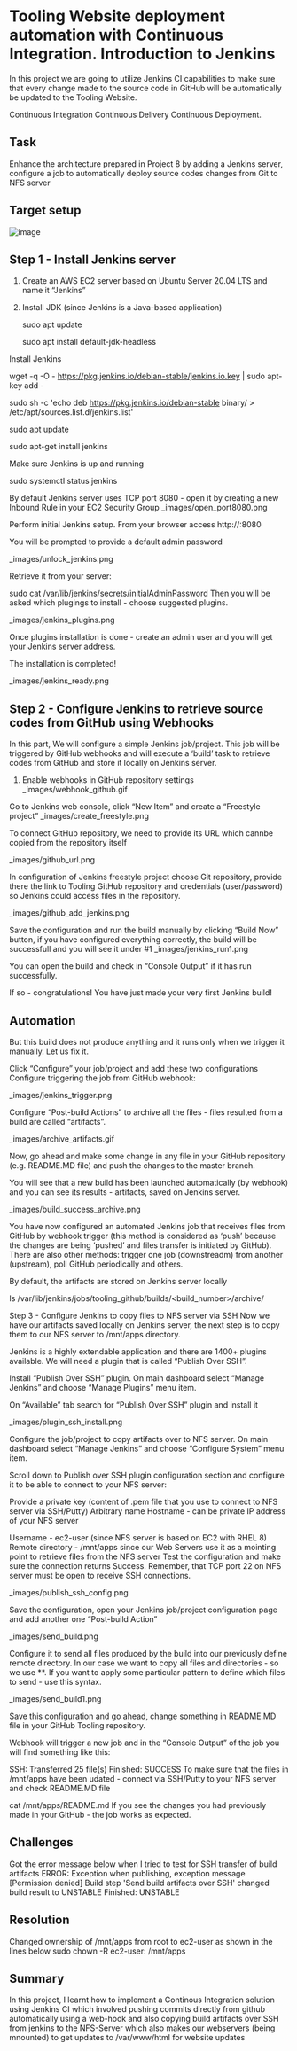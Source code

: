 # Tooling Website deployment automation with Continuous Integration. Introduction to Jenkins

In this project we are going to utilize Jenkins CI capabilities to make sure that every change made to the source code in GitHub will be automatically be updated to the Tooling Website.


Continuous Integration
Continuous Delivery
Continuous Deployment.

## Task
Enhance the architecture prepared in Project 8 by adding a Jenkins server, configure a job to automatically deploy source codes changes from Git to NFS server

## Target setup

![image](https://user-images.githubusercontent.com/78841364/115937552-41a6c500-a466-11eb-8719-8b34014c106b.png)


## Step 1 - Install Jenkins server

1. Create an AWS EC2 server based on Ubuntu Server 20.04 LTS and name it “Jenkins”
2. Install JDK (since Jenkins is a Java-based application)

   sudo apt update

   sudo apt install default-jdk-headless

Install Jenkins

wget -q -O - https://pkg.jenkins.io/debian-stable/jenkins.io.key | sudo apt-key add -

sudo sh -c 'echo deb https://pkg.jenkins.io/debian-stable binary/ > \
    /etc/apt/sources.list.d/jenkins.list'

sudo apt update

sudo apt-get install jenkins

Make sure Jenkins is up and running

sudo systemctl status jenkins

By default Jenkins server uses TCP port 8080 - open it by creating a new Inbound Rule in your EC2 Security Group
_images/open_port8080.png

Perform initial Jenkins setup.
From your browser access http://<Jenkins-Server-Public-IP-Address-or-Public-DNS-Name>:8080

You will be prompted to provide a default admin password

_images/unlock_jenkins.png

Retrieve it from your server:

sudo cat /var/lib/jenkins/secrets/initialAdminPassword
Then you will be asked which plugings to install - choose suggested plugins.

_images/jenkins_plugins.png

Once plugins installation is done - create an admin user and you will get your Jenkins server address.

The installation is completed!

_images/jenkins_ready.png

## Step 2 - Configure Jenkins to retrieve source codes from GitHub using Webhooks

In this part, We will configure a simple Jenkins job/project. This job will be triggered by GitHub webhooks and will execute a ‘build’ task to retrieve codes from GitHub and store it locally on Jenkins server.

1. Enable webhooks in GitHub repository settings
_images/webhook_github.gif

Go to Jenkins web console, click “New Item” and create a “Freestyle project”
_images/create_freestyle.png

To connect GitHub repository, we need to provide its URL which cannbe copied from the repository itself

_images/github_url.png

In configuration of Jenkins freestyle project choose Git repository, provide there the link to Tooling GitHub repository and credentials (user/password) so Jenkins could access files in the repository.

_images/github_add_jenkins.png

Save the configuration and run the build manually by clicking “Build Now” button, if you have configured everything correctly, the build will be successfull and you will see it under #1
_images/jenkins_run1.png

You can open the build and check in “Console Output” if it has run successfully.

If so - congratulations! You have just made your very first Jenkins build!

## Automation

But this build does not produce anything and it runs only when we trigger it manually. Let us fix it.

Click “Configure” your job/project and add these two configurations
Configure triggering the job from GitHub webhook:

_images/jenkins_trigger.png

Configure “Post-build Actions” to archive all the files - files resulted from a build are called “artifacts”.

_images/archive_artifacts.gif

Now, go ahead and make some change in any file in your GitHub repository (e.g. README.MD file) and push the changes to the master branch.

You will see that a new build has been launched automatically (by webhook) and you can see its results - artifacts, saved on Jenkins server.

_images/build_success_archive.png

You have now configured an automated Jenkins job that receives files from GitHub by webhook trigger (this method is considered as ‘push’ because the changes are being ‘pushed’ and files transfer is initiated by GitHub). There are also other methods: trigger one job (downstreadm) from another (upstream), poll GitHub periodically and others.

By default, the artifacts are stored on Jenkins server locally

ls /var/lib/jenkins/jobs/tooling_github/builds/<build_number>/archive/

Step 3 - Configure Jenkins to copy files to NFS server via SSH
Now we have our artifacts saved locally on Jenkins server, the next step is to copy them to our NFS server to /mnt/apps directory.

Jenkins is a highly extendable application and there are 1400+ plugins available. We will need a plugin that is called “Publish Over SSH”.

Install “Publish Over SSH” plugin.
On main dashboard select “Manage Jenkins” and choose “Manage Plugins” menu item.

On “Available” tab search for “Publish Over SSH” plugin and install it

_images/plugin_ssh_install.png

Configure the job/project to copy artifacts over to NFS server.
On main dashboard select “Manage Jenkins” and choose “Configure System” menu item.

Scroll down to Publish over SSH plugin configuration section and configure it to be able to connect to your NFS server:

Provide a private key (content of .pem file that you use to connect to NFS server via SSH/Putty)
Arbitrary name
Hostname - can be private IP address of your NFS server

Username - ec2-user (since NFS server is based on EC2 with RHEL 8)
Remote directory - /mnt/apps since our Web Servers use it as a mointing point to retrieve files from the NFS server
Test the configuration and make sure the connection returns Success. Remember, that TCP port 22 on NFS server must be open to receive SSH connections.

_images/publish_ssh_config.png

Save the configuration, open your Jenkins job/project configuration page and add another one “Post-build Action”

_images/send_build.png

Configure it to send all files produced by the build into our previously define remote directory. In our case we want to copy all files and directories - so we use **. If you want to apply some particular pattern to define which files to send - use this syntax.

_images/send_build1.png

Save this configuration and go ahead, change something in README.MD file in your GitHub Tooling repository.

Webhook will trigger a new job and in the “Console Output” of the job you will find something like this:

SSH: Transferred 25 file(s)
Finished: SUCCESS
To make sure that the files in /mnt/apps have been udated - connect via SSH/Putty to your NFS server and check README.MD file

cat /mnt/apps/README.md
If you see the changes you had previously made in your GitHub - the job works as expected.

## Challenges

Got the error message below when I tried to test for SSH transfer of build artifacts
ERROR: Exception when publishing, exception message [Permission denied]
Build step 'Send build artifacts over SSH' changed build result to UNSTABLE
Finished: UNSTABLE

## Resolution

Changed ownership of /mnt/apps from root to ec2-user as shown in the lines below
 sudo chown -R ec2-user: /mnt/apps



## Summary

In this project, I learnt how to implement a Continous Integration solution using Jenkins CI which involved pushing commits directly from github automatically using a web-hook and also copying build artifacts over SSH from jenkins to the NFS-Server which also makes our webservers (being mnounted) to get updates to /var/www/html for website updates
